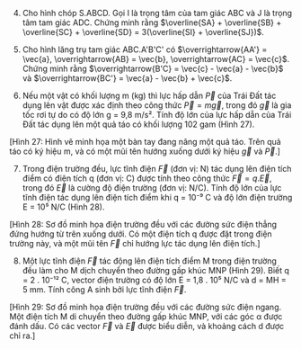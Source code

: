 4. Cho hình chóp S.ABCD. Gọi I là trọng tâm của tam giác ABC và J là trọng tâm tam giác ADC. Chứng minh rằng $\overline{SA} + \overline{SB} + \overline{SC} + \overline{SD} = 3(\overline{SI} + \overline{SJ})$.

5. Cho hình lăng trụ tam giác ABC.A'B'C' có $\overrightarrow{AA'} = \vec{a}, \overrightarrow{AB} = \vec{b}, \overrightarrow{AC} = \vec{c}$. Chứng minh rằng $\overrightarrow{B'C} = \vec{c} - \vec{a} - \vec{b}$ và $\overrightarrow{BC'} = \vec{a} - \vec{b} + \vec{c}$.

6. Nếu một vật có khối lượng m (kg) thì lực hấp dẫn $\vec{P}$ của Trái Đất tác dụng lên vật được xác định theo công thức $\vec{P} = m\vec{g}$, trong đó $\vec{g}$ là gia tốc rơi tự do có độ lớn g = 9,8 m/s². Tính độ lớn của lực hấp dẫn của Trái Đất tác dụng lên một quả táo có khối lượng 102 gam (Hình 27).

[Hình 27: Hình vẽ minh họa một bàn tay đang nâng một quả táo. Trên quả táo có ký hiệu m, và có một mũi tên hướng xuống dưới ký hiệu $\vec{g}$ và $\vec{P}$.]

7. Trong điện trường đều, lực tĩnh điện $\vec{F}$ (đơn vị: N) tác dụng lên điện tích điểm có điện tích q (đơn vị: C) được tính theo công thức $\vec{F} = q.\vec{E}$, trong đó $\vec{E}$ là cường độ điện trường (đơn vị: N/C). Tính độ lớn của lực tĩnh điện tác dụng lên điện tích điểm khi q = 10⁻⁹ C và độ lớn điện trường E = 10⁵ N/C (Hình 28).

[Hình 28: Sơ đồ minh họa điện trường đều với các đường sức điện thẳng đứng hướng từ trên xuống dưới. Có một điện tích q được đặt trong điện trường này, và một mũi tên $\vec{F}$ chỉ hướng lực tác dụng lên điện tích.]

8. Một lực tĩnh điện $\vec{F}$ tác động lên điện tích điểm M trong điện trường đều làm cho M dịch chuyển theo đường gấp khúc MNP (Hình 29). Biết q = 2 . 10⁻¹² C, vector điện trường có độ lớn E = 1,8 . 10⁵ N/C và d = MH = 5 mm. Tính công A sinh bởi lực tĩnh điện $\vec{F}$.

[Hình 29: Sơ đồ minh họa điện trường đều với các đường sức điện ngang. Một điện tích M di chuyển theo đường gấp khúc MNP, với các góc α được đánh dấu. Có các vector $\vec{F}$ và $\vec{E}$ được biểu diễn, và khoảng cách d được chỉ ra.]